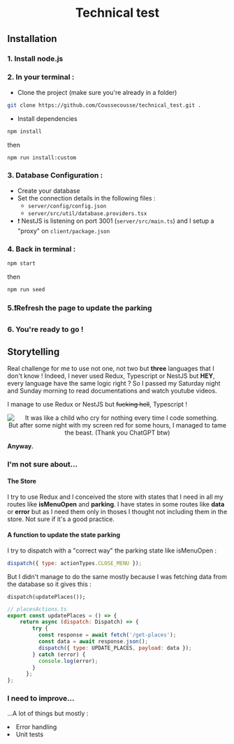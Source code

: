 <h1 align="center" >Technical test</h1>

## Installation
### 1. Install node.js
### 2. In your terminal : 

- Clone the project (make sure you're already in a folder)
```bash
git clone https://github.com/Coussecousse/technical_test.git .
```

- Install dependencies
```bash
npm install
```
then
```bash
npm run install:custom
```
### 3. Database Configuration :
- Create your database
- Set the connection details in the following files :
  - `server/config/config.json`
  - `server/src/util/database.providers.tsx`
- ❗ NestJS is listening on port 3001 (`server/src/main.ts`) and I setup a "proxy" on `client/package.json`

### 4. Back in terminal : 
```bash 
npm start
```
then
```bash
npm run seed
```

### 5.❗Refresh the page to update the parking

### 6. You're ready to go !

## Storytelling
Real challenge for me to use not one, not two but **three** languages that I don't know !
Indeed, I never used Redux, Typescript or NestJS but **HEY**, every language have the same logic right ? 
So I passed my Saturday night and Sunday morning to read documentations and watch youtube videos.

I manage to use Redux or NestJS but ~~fucking hell~~, Typescript ! 
<div>
  <img src="https://media.giphy.com/media/3ohs81rDuEz9ioJzAA/giphy-downsized-large.gif" align="left">
  <div align="center">
  It was like a child who cry for nothing every time I code something. <br/>
  But after some night with my screen red for some hours, I managed to tame the beast. (Thank you ChatGPT btw)
  </div>
</div>

**Anyway.**
### I'm not sure about...
#### The Store
I try to use Redux and I conceived the store with states that I need in all my routes like **isMenuOpen** and **parking**. I have states in some routes like **data** or **error** but as I need them only in thoses I thought not including them in the store. Not sure if it's a good practice.

#### A function to update the state parking
I try to dispatch with a "correct way" the parking state like isMenuOpen : 
```js
dispatch({ type: actionTypes.CLOSE_MENU });
```
But I didn't manage to do the same mostly because I was fetching data from the database so it gives this :
```
dispatch(updatePlaces());
```
```js
// placesActions.ts
export const updatePlaces = () => {
    return async (dispatch: Dispatch) => {
        try {
          const response = await fetch('/get-places');
          const data = await response.json();
          dispatch({ type: UPDATE_PLACES, payload: data });
        } catch (error) {
          console.log(error);
        }
      };
};
```

### I need to improve...
<p>...A lot of things but mostly : </p>
<li> Error handling
<li> Unit tests